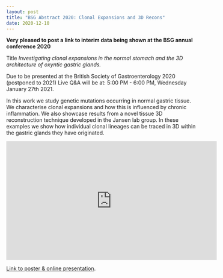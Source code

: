 ```yaml
---
layout: post
title: "BSG Abstract 2020: Clonal Expansions and 3D Recons"
date: 2020-12-10
---
```


**Very pleased to post a link to interim data being shown at the BSG annual conference 2020**

Title *Investigating clonal expansions in the normal stomach and the 3D architecture of oxyntic gastric glands.*

Due to be presented at the British Society of Gastroenterology 2020 (postponed to 2021)
Live Q&A will be at:
5:00 PM - 6:00 PM, Wednesday January 27th 2021.

In this work we study genetic mutations occurring in normal gastric tissue. We characterise clonal expansions and how this is influenced by chronic inflammation.
We also showcase results from a novel tissue 3D reconstruction technique developed in the Jansen lab group.  In these examples we show how individual clonal lineages can be traced in 3D within the gastric glands they have originated.


<iframe width="560" height="315" src="https://www.youtube.com/embed/ZFqplygRQ0k" frameborder="0" allow="accelerometer; autoplay; clipboard-write; encrypted-media; gyroscope; picture-in-picture" allowfullscreen></iframe>

[Link to poster & online presentation](https://youtu.be/ZFqplygRQ0k). 
